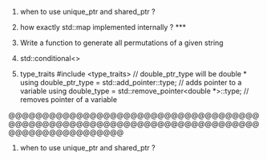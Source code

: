 1) when to use unique_ptr and shared_ptr ?
2) how exactly std::map implemented internally ? ***
3) Write a function to generate all permutations of a given string 


4) std::conditional<>

5) type_traits
#include <type_traits>
// double_ptr_type will be double *
using double_ptr_type = std::add_pointer<double>::type; // adds pointer to a variable 
using double_type = std::remove_pointer<double *>::type; // removes pointer of a variable









@@@@@@@@@@@@@@@@@@@@@@@@@@@@@@@@@@@@@@@@@@@@@@@@@@@@@@@@@@@@@@@@@@@@@@@@@@@@@@@@@@@@@@@@@@@
1) when to use unique_ptr and shared_ptr ?